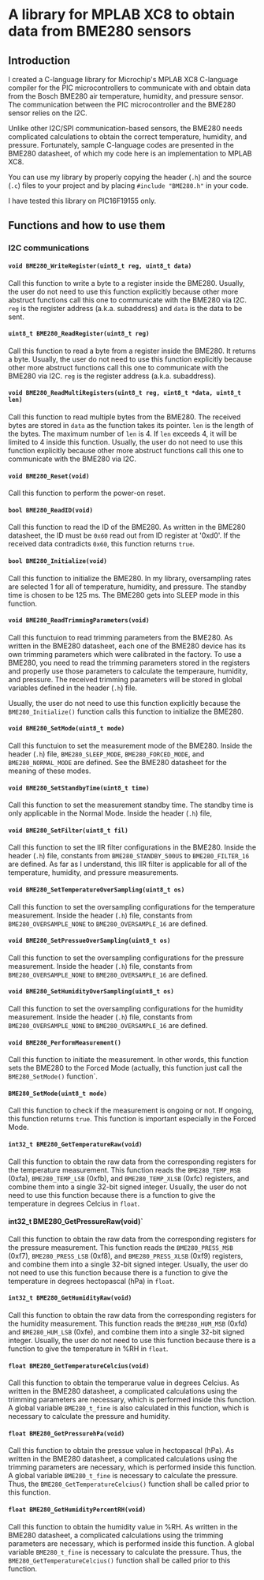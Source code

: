 # A library for MPLAB XC8 to obtain data from BME280 sensors

## Introduction
I created a C-language library for Microchip's MPLAB XC8 C-language compiler for the PIC microcontrollers to communicate with and obtain data from the Bosch BME280 air temperature, humidity, and pressure sensor. The communication between the PIC microcontroller and the BME280 sensor relies on the I2C.

Unlike other I2C/SPI communication-based sensors, the BME280 needs complicated calculations to obtain the correct temperature, humidity, and pressure. Fortunately, sample C-language codes are presented in the BME280 datasheet, of which my code here is an implementation to MPLAB XC8.

You can use my library by properly copying the header (`.h`) and the source (`.c`) files to your project and by placing `#include "BME280.h"` in your code.

I have tested this library on PIC16F19155 only.

## Functions and how to use them
### I2C communications
#### `void BME280_WriteRegister(uint8_t reg, uint8_t data)`
Call this function to write a byte to a register inside the BME280. Usually, the user do not need to use this function explicitly because other more abstruct functions call this one to communicate with the BME280 via I2C.
`reg` is the register address (a.k.a. subaddress) and `data` is the data to be sent. 

#### `uint8_t BME280_ReadRegister(uint8_t reg)`
Call this function to read a byte from a register inside the BME280. It returns a byte. Usually, the user do not need to use this function explicitly because other more abstruct functions call this one to communicate with the BME280 via I2C.
`reg` is the register address (a.k.a. subaddress).

#### `void BME280_ReadMultiRegisters(uint8_t reg, uint8_t *data, uint8_t len)`
Call this function to read multiple bytes from the BME280. The received bytes are stored in `data` as the function takes its pointer. `len` is the length of the bytes. The maximum number of `len` is 4. If `len` exceeds 4, it will be limited to 4 inside this function. Usually, the user do not need to use this function explicitly because other more abstruct functions call this one to communicate with the BME280 via I2C.

#### `void BME280_Reset(void)`
Call this function to perform the power-on reset.

#### `bool BME280_ReadID(void)`
Call this function to read the ID of the BME280. As written in the BME280 datasheet, the ID must be `0x60` read out from ID register at '0xd0'. If the received data contradicts `0x60`, this function returns `true`.

#### `bool BME280_Initialize(void)`
Call this function to initialize the BME280. In my library, oversampling rates are selected 1 for all of temperature, humidity, and pressure. The standby time is chosen to be 125 ms. The BME280 gets into SLEEP mode in this function.

#### `void BME280_ReadTrimmingParameters(void)`
Call this functuion to read trimming parameters from the BME280. As written in the BME280 datasheet, each one of the BME280 device has its own trimming parameters which were calibrated in the factory. To use a BME280, you need to read the trimming parameters stored in the registers and properly use those parameters to calculate the temperaure, humidity, and pressure. The received trimming parameters will be stored in global variables defined in the header (`.h`) file.

Usually, the user do not need to use this function explicitly because the `BME280_Initialize()` function calls this function to initialize the BME280.

#### `void BME280_SetMode(uint8_t mode)`
Call this functuion to set the measurement mode of the BME280. Inside the header (`.h`) file, `BME280_SLEEP_MODE`, `BME280_FORCED_MODE`, and `BME280_NORMAL_MODE` are defined. See the BME280 datasheet for the meaning of these modes.

#### `void BME280_SetStandbyTime(uint8_t time)`
Call this function to set the measurement standby time. The standby time is only applicable in the Normal Mode. Inside the header (`.h`) file, 

#### `void BME280_SetFilter(uint8_t fil)`
Call this function to set the IIR filter configurations in the BME280. Inside the header (`.h`) file, constants from `BME280_STANDBY_500US` to `BME280_FILTER_16` are defined. As far as I understand, this IIR filter is applicable for all of the temperature, humidity, and pressure measurements.

#### `void BME280_SetTemperatureOverSampling(uint8_t os)`
Call this function to set the oversampling configurations for the temperature measurement. Inside the header (`.h`) file, constants from ` BME280_OVERSAMPLE_NONE` to `BME280_OVERSAMPLE_16` are defined.

#### `void BME280_SetPressueOverSampling(uint8_t os)`
Call this function to set the oversampling configurations for the pressure measurement. Inside the header (`.h`) file, constants from ` BME280_OVERSAMPLE_NONE` to `BME280_OVERSAMPLE_16` are defined.

#### `void BME280_SetHumidityOverSampling(uint8_t os)`
Call this function to set the oversampling configurations for the humidity measurement. Inside the header (`.h`) file, constants from ` BME280_OVERSAMPLE_NONE` to `BME280_OVERSAMPLE_16` are defined.

#### `void BME280_PerformMeasurement()`
Call this function to initiate the measurement. In other words, this function sets the BME280 to the Forced Mode (actually, this function just call the `BME280_SetMode()` function`.

#### `BME280_SetMode(uint8_t mode)`
Call this function to check if the measurement is ongoing or not. If ongoing, this function returns `true`. This function is important especially in the Forced Mode.

#### `int32_t BME280_GetTemperatureRaw(void)`
Call this function to obtain the raw data from the corresponding registers for the temperature measurement. This function reads the `BME280_TEMP_MSB` (0xfa), `BME280_TEMP_LSB` (0xfb), and `BME280_TEMP_XLSB` (0xfc) registers, and combine them into a single 32-bit signed integer. Usually, the user do not need to use this function because there is a function to give the temperature in degrees Celcius in `float`.

#### int32_t BME280_GetPressureRaw(void)`
Call this function to obtain the raw data from the corresponding registers for the pressure measurement. This function reads the `BME280_PRESS_MSB` (0xf7), `BME280_PRESS_LSB` (0xf8), and `BME280_PRESS_XLSB` (0xf9) registers, and combine them into a single 32-bit signed integer. Usually, the user do not need to use this function because there is a function to give the temperature in degrees hectopascal (hPa) in `float`.

#### `int32_t BME280_GetHumidityRaw(void)`
Call this function to obtain the raw data from the corresponding registers for the humidity measurement. This function reads the `BME280_HUM_MSB` (0xfd) and `BME280_HUM_LSB` (0xfe), and combine them into a single 32-bit signed integer. Usually, the user do not need to use this function because there is a function to give the temperature in %RH in `float`.

#### `float BME280_GetTemperatureCelcius(void)`
Call this function to obtain the temperarue value in degrees Celcius. As written in the BME280 datasheet, a complicated calculations using the trimming parameters are necessary, which is performed inside this function. A global variable `BME280_t_fine` is also calculated in this function, which is necessary to calculate the pressure and humidity.

#### `float BME280_GetPressurehPa(void)`
Call this function to obtain the pressue value in hectopascal (hPa). As written in the BME280 datasheet, a complicated calculations using the trimming parameters are necessary, which is performed inside this function. A global variable `BME280_t_fine` is necessary to calculate the pressure. Thus, the `BME280_GetTemperatureCelcius()` function shall be called prior to this function.

#### `float BME280_GetHumidityPercentRH(void)`
Call this function to obtain the humidity value in %RH. As written in the BME280 datasheet, a complicated calculations using the trimming parameters are necessary, which is performed inside this function. A global variable `BME280_t_fine` is necessary to calculate the pressure. Thus, the `BME280_GetTemperatureCelcius()` function shall be called prior to this function.

